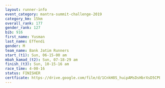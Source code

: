 ```yaml
---
layout: runner-info 
event_category: mantra-summit-challenge-2019 
category_km: 15km 
overall_rank: 177
gender_rank: 127
bib: 916
first_name: Yusman
last_name: Effendi
gender: M
team_name: Bank Jatim Runners
start_(t1): Sun, 06-15-00 am
mbah_kamad_(t2): Sun, 07-18-29 am
finish_(t3): Sun, 10-15-16 am
race_time: 4-00-16
status: FINISHER
certficate: https-//drive.google.com/file/d/1CnkH8S_huipAMsDsHbrXsD5CPB9I2EJ2/view?usp=sharing
---
```

